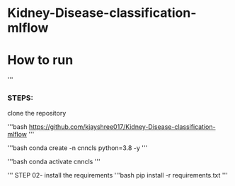 # Kidney-Disease-classification-mlflow


# How to run

'''
### STEPS:
clone the repository

'''bash
https://github.com/kjayshree017/Kidney-Disease-classification-mlflow
'''


'''bash
conda create -n cnncls python=3.8 -y
'''

'''bash
conda activate cnncls
'''

'''
STEP 02- install the requirements
'''bash
pip install -r requirements.txt
'''



